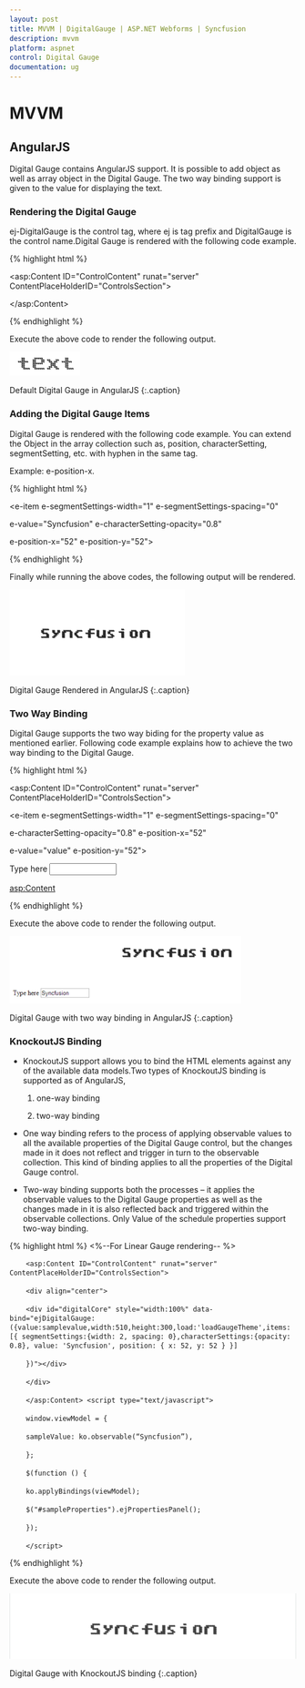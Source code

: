 ```yaml
---
layout: post
title: MVVM | DigitalGauge | ASP.NET Webforms | Syncfusion
description: mvvm
platform: aspnet
control: Digital Gauge
documentation: ug
---
```


# MVVM

## AngularJS

Digital Gauge contains AngularJS support. It is possible to add object as well as array object in the Digital Gauge. The two way binding support is given to the value for displaying the text. 



### Rendering the Digital Gauge

ej-DigitalGauge is the control tag, where ej is tag prefix and DigitalGauge is the control name.Digital Gauge is rendered with the following code example.

{% highlight html %}

<asp:Content ID="ControlContent" runat="server" ContentPlaceHolderID="ControlsSection">

<div ng-app="syncApp">

<div ng-controller="DigitalGauge">

<ej-DigitalGauge id="digitalCore" e-height="500" e-load="loadGaugeTheme">

</ej-DigitalGauge>

</asp:Content>

</div>

</div>

<script type="text/javascript">



<!—binding the value to the scope variables in application controller-->



angular.module('syncApp', ['ejangular'])

.controller('DigitalGauge', function ($scope) {

$scope.value = "text";

});

</script>

{% endhighlight %}

Execute the above code to render the following output.

![](MVVM_images/MVVM_img1.png)

Default Digital Gauge in AngularJS
{:.caption} 

### Adding the Digital Gauge Items

Digital Gauge is rendered with the following code example. You can extend the Object in the array collection such as, position, characterSetting, segmentSetting, etc. with hyphen in the same tag.

Example: e-position-x. 

{% highlight html %}

<!--To Render the Digital gauge-->



<ej-DigitalGauge id="digitalCore">



<!--Adding Item collection to the digital gauge-->



<e-items>

<e-item e-segmentSettings-width="1" e-segmentSettings-spacing="0"

e-value="Syncfusion" e-characterSetting-opacity="0.8"

e-position-x="52" e-position-y="52">

</e-item>

</e-items>



</ej-DigitalGauge>

{% endhighlight %}

Finally while running the above codes, the following output will be rendered.

![](MVVM_images/MVVM_img2.png) 

Digital Gauge Rendered in AngularJS
{:.caption} 



### Two Way Binding

Digital Gauge supports the two way biding for the property value as mentioned earlier. Following code example explains how to achieve the two way binding to the Digital Gauge.

{% highlight html %}

<asp:Content ID="ControlContent" runat="server" ContentPlaceHolderID="ControlsSection">

<div ng-app="syncApp">

<div ng-controller="DigitalGauge">

<ej-DigitalGauge id="digitalCore" e-height="200" e-load="loadGaugeTheme">

<e-items>

<e-item e-segmentSettings-width="1" e-segmentSettings-spacing="0"

e-characterSetting-opacity="0.8" e-position-x="52"

e-value="value" e-position-y="52">

</e-item>

</e-items>

</ej-DigitalGauge>

Type here <input type="text" id="txtValue" ng-model="value" Style="width:110px"/>

<asp:Content>

</div>

</div>



<script type="text/javascript">



<!—binding the value to the scope variables in application controller-->



angular.module('syncApp', ['ejangular'])

.controller('DigitalGauge', function ($scope) {

$scope.value = "Syncfusion";

});

</script>


{% endhighlight %}


Execute the above code to render the following output.

![](MVVM_images/MVVM_img3.png)

Digital Gauge with two way binding in AngularJS
{:.caption} 

### KnockoutJS Binding



* KnockoutJS support allows you to bind the HTML elements against any of the available data models.Two types of KnockoutJS binding is supported as of AngularJS,
  
  1. one-way binding
  
  2. two-way binding
  
  
* One way binding refers to the process of applying observable values to all the available properties of the Digital Gauge control, but the changes made in it does not reflect and trigger in turn to the observable collection. This kind of binding applies to all the properties of the Digital Gauge control.
* Two-way binding supports both the processes – it applies the observable values to the Digital Gauge properties as well as the changes made in it is also reflected back and triggered within the observable collections. Only Value of the schedule properties support two-way binding.





{% highlight html %}
        <%--For Linear Gauge rendering-- %>

        <asp:Content ID="ControlContent" runat="server" ContentPlaceHolderID="ControlsSection">

        <div align="center">

        <div id="digitalCore" style="width:100%" data-bind="ejDigitalGauge:({value:samplevalue,width:510,height:300,load:'loadGaugeTheme',items: [{ segmentSettings:{width: 2, spacing: 0},characterSettings:{opacity: 0.8}, value: 'Syncfusion', position: { x: 52, y: 52 } }]

        })"></div>

        </div>

        </asp:Content> <script type="text/javascript">

        window.viewModel = {

        sampleValue: ko.observable(“Syncfusion”),

        };

        $(function () {

        ko.applyBindings(viewModel);

        $("#sampleProperties").ejPropertiesPanel();

        });

        </script>

{% endhighlight %}

Execute the above code to render the following output.



![](MVVM_images/MVVM_img4.png)


Digital Gauge with KnockoutJS binding
{:.caption} 



